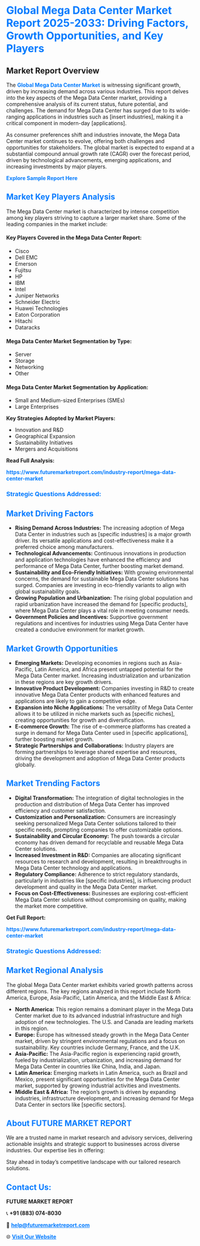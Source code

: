 <h1 style="color: #007BFF;">Global Mega Data Center Market Report 2025-2033: Driving Factors, Growth Opportunities, and Key Players</h1>

<section id="overview">
<h2>Market Report Overview</h2>
<p>The <a href="https://www.futuremarketreport.com/industry-report/mega-data-center-market" style="color: #007BFF; text-decoration: none;"><strong>Global Mega Data Center Market</strong></a> is witnessing significant growth, driven by increasing demand across various industries. This report delves into the key aspects of the Mega Data Center market, providing a comprehensive analysis of its current status, future potential, and challenges. The demand for Mega Data Center has surged due to its wide-ranging applications in industries such as [insert industries], making it a critical component in modern-day [applications].</p>
<p>As consumer preferences shift and industries innovate, the Mega Data Center market continues to evolve, offering both challenges and opportunities for stakeholders. The global market is expected to expand at a substantial compound annual growth rate (CAGR) over the forecast period, driven by technological advancements, emerging applications, and increasing investments by major players.</p>
</section>

<section id="overview">
<p><a href="https://www.futuremarketreport.com/request-sample/reportId=105922" style="color: #007BFF; text-decoration: none;"><strong>Explore Sample Report Here</strong></a></p>
</section>

<section id="key-players">
<h2 style="color: #007BFF;">Market Key Players Analysis</h2>
<p>The Mega Data Center market is characterized by intense competition among key players striving to capture a larger market share. Some of the leading companies in the market include:</p>
<h4>Key Players Covered in the Mega Data Center Report:</h4>
<ul><li>Cisco</li><li>Dell EMC</li><li>Emerson</li><li>Fujitsu</li><li>HP</li><li>IBM</li><li>Intel</li><li>Juniper Networks</li><li>Schneider Electric</li><li>Huawei Technologies</li><li>Eaton Corporation</li><li>Hitachi</li><li>Dataracks</li></ul>
<h4>Mega Data Center Market Segmentation by Type:</h4>
<ul><li>Server</li><li>Storage</li><li>Networking</li><li>Other</li></ul>

<h4>Mega Data Center Market Segmentation by Application:</h4>
<ul><li>Small and Medium-sized Enterprises (SMEs)</li><li>Large Enterprises</li></ul>
<p><strong>Key Strategies Adopted by Market Players:</strong></p>
<ul>
<li>Innovation and R&D</li>
<li>Geographical Expansion</li>
<li>Sustainability Initiatives</li>
<li>Mergers and Acquisitions</li>
</ul>
</section>

<section>
<p><strong>Read Full Analysis: </strong></p><a href="https://www.futuremarketreport.com/industry-report/mega-data-center-market" style="color: #007BFF; text-decoration: none;"><strong>https://www.futuremarketreport.com/industry-report/mega-data-center-market</strong></a>
<h3 style="color: #007BFF;">Strategic Questions Addressed:</h3>
</section>

<section id="driving-factors">
<h2 style="color: #007BFF;">Market Driving Factors</h2>
<ul>
<li><strong>Rising Demand Across Industries:</strong> The increasing adoption of Mega Data Center in industries such as [specific industries] is a major growth driver. Its versatile applications and cost-effectiveness make it a preferred choice among manufacturers.</li>
<li><strong>Technological Advancements:</strong> Continuous innovations in production and application technologies have enhanced the efficiency and performance of Mega Data Center, further boosting market demand.</li>
<li><strong>Sustainability and Eco-Friendly Initiatives:</strong> With growing environmental concerns, the demand for sustainable Mega Data Center solutions has surged. Companies are investing in eco-friendly variants to align with global sustainability goals.</li>
<li><strong>Growing Population and Urbanization:</strong> The rising global population and rapid urbanization have increased the demand for [specific products], where Mega Data Center plays a vital role in meeting consumer needs.</li>
<li><strong>Government Policies and Incentives:</strong> Supportive government regulations and incentives for industries using Mega Data Center have created a conducive environment for market growth.</li>
</ul>
</section>

<section id="growth-opportunities">
<h2 style="color: #007BFF;">Market Growth Opportunities</h2>
<ul>
<li><strong>Emerging Markets:</strong> Developing economies in regions such as Asia-Pacific, Latin America, and Africa present untapped potential for the Mega Data Center market. Increasing industrialization and urbanization in these regions are key growth drivers.</li>
<li><strong>Innovative Product Development:</strong> Companies investing in R&D to create innovative Mega Data Center products with enhanced features and applications are likely to gain a competitive edge.</li>
<li><strong>Expansion into Niche Applications:</strong> The versatility of Mega Data Center allows it to be utilized in niche markets such as [specific niches], creating opportunities for growth and diversification.</li>
<li><strong>E-commerce Growth:</strong> The rise of e-commerce platforms has created a surge in demand for Mega Data Center used in [specific applications], further boosting market growth.</li>
<li><strong>Strategic Partnerships and Collaborations:</strong> Industry players are forming partnerships to leverage shared expertise and resources, driving the development and adoption of Mega Data Center products globally.</li>
</ul>
</section>

<section id="trending-factors">
<h2 style="color: #007BFF;">Market Trending Factors</h2>
<ul>
<li><strong>Digital Transformation:</strong> The integration of digital technologies in the production and distribution of Mega Data Center has improved efficiency and customer satisfaction.</li>
<li><strong>Customization and Personalization:</strong> Consumers are increasingly seeking personalized Mega Data Center solutions tailored to their specific needs, prompting companies to offer customizable options.</li>
<li><strong>Sustainability and Circular Economy:</strong> The push towards a circular economy has driven demand for recyclable and reusable Mega Data Center solutions.</li>
<li><strong>Increased Investment in R&D:</strong> Companies are allocating significant resources to research and development, resulting in breakthroughs in Mega Data Center technology and applications.</li>
<li><strong>Regulatory Compliance:</strong> Adherence to strict regulatory standards, particularly in industries like [specific industries], is influencing product development and quality in the Mega Data Center market.</li>
<li><strong>Focus on Cost-Effectiveness:</strong> Businesses are exploring cost-efficient Mega Data Center solutions without compromising on quality, making the market more competitive.</li>
</ul>
</section>

<section>
<p><strong>Get Full Report: </strong></p><a href="https://www.futuremarketreport.com/industry-report/mega-data-center-market" style="color: #007BFF; text-decoration: none;"><strong>https://www.futuremarketreport.com/industry-report/mega-data-center-market</strong></a>
<h3 style="color: #007BFF;">Strategic Questions Addressed:</h3>
</section>


<section id="regional-analysis">
<h2 style="color: #007BFF;">Market Regional Analysis</h2>
<p>The global Mega Data Center market exhibits varied growth patterns across different regions. The key regions analyzed in this report include North America, Europe, Asia-Pacific, Latin America, and the Middle East & Africa:</p>
<ul>
<li><strong>North America:</strong> This region remains a dominant player in the Mega Data Center market due to its advanced industrial infrastructure and high adoption of new technologies. The U.S. and Canada are leading markets in this region.</li>
<li><strong>Europe:</strong> Europe has witnessed steady growth in the Mega Data Center market, driven by stringent environmental regulations and a focus on sustainability. Key countries include Germany, France, and the U.K.</li>
<li><strong>Asia-Pacific:</strong> The Asia-Pacific region is experiencing rapid growth, fueled by industrialization, urbanization, and increasing demand for Mega Data Center in countries like China, India, and Japan.</li>
<li><strong>Latin America:</strong> Emerging markets in Latin America, such as Brazil and Mexico, present significant opportunities for the Mega Data Center market, supported by growing industrial activities and investments.</li>
<li><strong>Middle East & Africa:</strong> The region’s growth is driven by expanding industries, infrastructure development, and increasing demand for Mega Data Center in sectors like [specific sectors].</li>
</ul>
</section>

<footer>
<h2 style="color: #007BFF;">About FUTURE MARKET REPORT</h2>
<p>We are a trusted name in market research and advisory services, delivering actionable insights and strategic support to businesses across diverse industries. Our expertise lies in offering:</p>

<p>Stay ahead in today’s competitive landscape with our tailored research solutions.</p>

<h2 style="color: #007BFF;">Contact Us:</h2>
<p><strong>FUTURE MARKET REPORT</strong></p>
<p>📞 <strong>+91 (883) 074-8030</strong></p>
<p>📧 <strong><a href="mailto:help@futuremarketreport.com" style="color: #007BFF;">help@futuremarketreport.com</a></strong></p>
<p>🌐 <strong><a href="https://www.futuremarketreport.com/" style="color: #007BFF;">Visit Our Website</a></strong></p>
</footer>